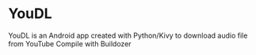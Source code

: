 # YouDL
YouDL is an Android app created with Python/Kivy to download audio file from YouTube
Compile with Buildozer
